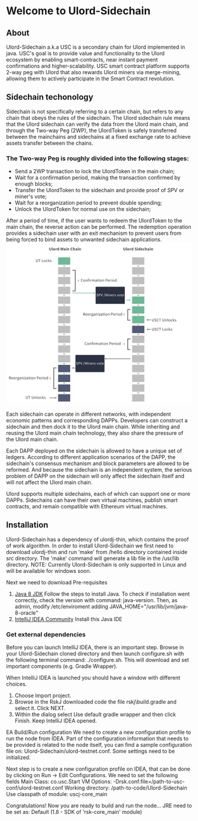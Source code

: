 # Welcome to Ulord-Sidechain

## About
Ulord-Sidechain a.k.a USC is a secondary chain for Ulord implemented in java. USC's goal is to provide value and functionality to the Ulord ecosystem by enabling smart-contracts, near instant payment confirmations and higher-scalability. USC  smart contract platform  supports 2-way peg with Ulord that also rewards Ulord miners via merge-mining, allowing them to actively participate in the Smart Contract revolution.
 

## Sidechain techonology  
Sidechain is not specifically referring to a certain chain, but refers to any chain that obeys the rules of the sidechain. The Ulord sidechain rule means that the Ulord sidechain can verify the data from the Ulord main chain, and through the Two-way Peg (2WP), the UlordToken is safely transferred between the mainchains and sidechains at a fixed exchange rate to achieve assets transfer between the chains.  

### The Two-way Peg is roughly divided into the following stages:  
*	Send a 2WP transaction to lock the UlordToken in the main chain;  
*	Wait for a confirmation period, making the transaction confirmed by enough blocks;  
*	Transfer the UlordToken to the sidechain and provide proof of SPV or miner's vote;  
*	Wait for a reorganization period to prevent double spending;  
*	Unlock the UlordToken for normal use on the sidechain;  

After a period of time, if the user wants to redeem the UlordToken to the main chain, the reverse action can be performed. The redemption operation provides a sidechain user with an exit mechanism to prevent users from being forced to bind assets to unwanted sidechain applications.  
 ![The Two-way Peg between Ulord main chain and sidechain](https://github.com/UlordChain/Ulord-Sidechain/blob/master/pics/Two-way-Peg.jpg)

Each sidechain can operate in different networks, with independent economic patterns and corresponding DAPPs. Developers can construct a sidechain and then dock it to the Ulord main chain. While inheriting and reusing the Ulord main chain technology, they also share the pressure of the Ulord main chain.  

Each DAPP deployed on the sidechain is allowed to have a unique set of ledgers. According to different application scenarios of the DAPP, the sidechain's consensus mechanism and block parameters are allowed to be reformed. And because the sidechain is an independent system, the serious problem of DAPP on the sidechain will only affect the sidechain itself and will not affect the Ulord main chain.  

Ulord supports multiple sidechains, each of which can support one or more DAPPs. Sidechains can have their own virtual machines, publish smart contracts, and remain compatible with Ethereum virtual machines.

## Installation 
Ulord-Sidechain has a dependency of ulordj-thin, which contains the proof of work algorithm. In order to install Ulord-Sidechain we first need to download ulordj-thin and run 'make' from /hello directory contained inside src directory. The 'make' command will generate a lib file in the /usr/lib directory. 
NOTE: Currently Ulord-Sidechain is only supported in Linux and will be available for windows soon.

Next we need to download Pre-requisites
 1. [Java 8 JDK](http://www.webupd8.org/2012/09/install-oracle-java-8-in-ubuntu-via-ppa.html) 	Follow the steps to install Java. To check if installation went correctly, check the version with command: java-version. Then, as admin, modify /etc/enviroment adding JAVA_HOME="/usr/lib/jvm/java-8-oracle"
 2. [IntelliJ IDEA Community](https://www.jetbrains.com/idea/download/#section=linux)	Install this Java IDE

### Get external dependencies
Before you can launch IntelliJ IDEA, there is an important step. Browse in your Ulord-Sidechain cloned directory and then launch configure.sh with the following terminal command: ./configure.sh. This will download and set important components (e.g. Gradle Wrapper).

When IntelliJ IDEA is launched you should have a window with different choices.

1. Choose Import project.
2. Browse in the RskJ downloaded code the file rskj\build.gradle and select it. Click NEXT.
3. Within the dialog select Use default gradle wrapper and then click Finish. Keep IntelliJ IDEA opened.

EA Build/Run configuration
We need to create a new configuration profile to run the node from IDEA. Part of the configuration information that needs to be provided is related to the node itself, you can find a sample configuration file on: Ulord-Sidechain/ulord-testnet.conf. Some settings need to be initialized.

Next step is to create a new configuration profile on IDEA, that can be done by clicking on Run -> Edit Configurations. 
We need to set the following fields
Main Class: co.usc.Start
VM Options: -Drsk.conf.file=/path-to-usc-conf/ulord-testnet.conf
Working directory: /path-to-code/Ulord-Sidechain
Use classpath of module: uscj-core_main

Congratulations! Now you are ready to build and run the node...
JRE need to be set as: Default (1.8 - SDK of 'rsk-core_main' module)
